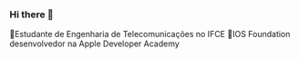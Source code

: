 ### Hi there 👋


🛜Estudante de Engenharia de Telecomunicações no IFCE
🍎IOS Foundation desenvolvedor na Apple Developer Academy
